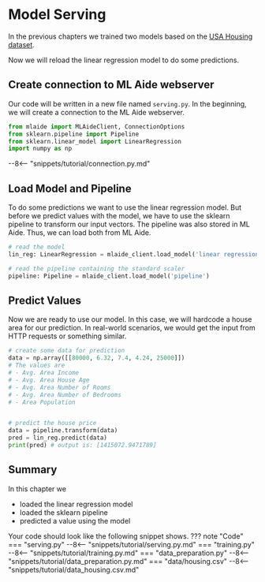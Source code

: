 # Model Serving

In the previous chapters we trained two models based on the 
[USA Housing dataset](https://www.kaggle.com/vedavyasv/usa-housing).

Now we will reload the linear regression model to do some predictions.

## Create connection to ML Aide webserver
Our code will be written in a new file named `serving.py`. In the beginning,
we will create a connection to the ML Aide webserver.
```python
from mlaide import MLAideClient, ConnectionOptions
from sklearn.pipeline import Pipeline
from sklearn.linear_model import LinearRegression
import numpy as np
```
--8<-- "snippets/tutorial/connection.py.md"

## Load Model and Pipeline
To do some predictions we want to use the linear regression model. But before we predict
values with the model, we have to use the sklearn pipeline to transform our input vectors.
The pipeline was also stored in ML Aide. Thus, we can load both from ML Aide.

```python
# read the model
lin_reg: LinearRegression = mlaide_client.load_model('linear regression')

# read the pipeline containing the standard scaler
pipeline: Pipeline = mlaide_client.load_model('pipeline')
```

## Predict Values
Now we are ready to use our model. In this case, we will hardcode a house area for our prediction.
In real-world scenarios, we would get the input from HTTP requests or something similar.

```python
# create some data for prediction
data = np.array([[80000, 6.32, 7.4, 4.24, 25000]])
# The values are
# - Avg. Area Income
# - Avg. Area House Age
# - Avg. Area Number of Rooms
# - Avg. Area Number of Bedrooms
# - Area Population


# predict the house price
data = pipeline.transform(data)
pred = lin_reg.predict(data)
print(pred) # output is: [1415072.9471789]
```

## Summary

In this chapter we

- loaded the linear regression model
- loaded the sklearn pipeline
- predicted a value using the model

Your code should look like the following snippet shows.
??? note "Code"
    === "serving.py"
        --8<-- "snippets/tutorial/serving.py.md"
    === "training.py"
        --8<-- "snippets/tutorial/training.py.md"
    === "data_preparation.py"
        --8<-- "snippets/tutorial/data_preparation.py.md"
    === "data/housing.csv"
        --8<-- "snippets/tutorial/data_housing.csv.md"

